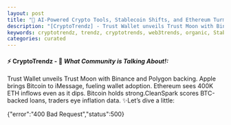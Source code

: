 ```yaml
---
layout: post
title: "🌌 AI-Powered Crypto Tools, Stablecoin Shifts, and Ethereum Turmoil Explored"
description: "[CryptoTrendz] - Trust Wallet unveils Trust Moon with Binance and Polygon backing. Apple brings Bitcoin to iMessage, fueling wallet adoption. Ethereum sees 400K ETH inflows even as it dips. Bitcoin holds strong.CleanSpark scores BTC-backed loans, traders eye inflation data."
keywords: cryptotrendz, trendz, cryptotrends, web3trends, organic, Stablecoin, ETH, Ethereum, Bitcoin, listing, Crypto, Mining, XRP, Market, Dogecoin, BTC, AI, SEC
categories: curated
---
```


#### ⚡ CryptoTrendz - 📌 *What Community is Talking About!:*

Trust Wallet unveils Trust Moon with Binance and Polygon backing. Apple brings Bitcoin to iMessage, fueling wallet adoption. Ethereum sees 400K ETH inflows even as it dips. Bitcoin holds strong.CleanSpark scores BTC-backed loans, traders eye inflation data. ✨Let’s dive a little:


{"error":"400 Bad Request","status":500}